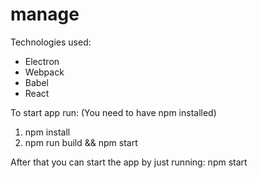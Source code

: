 # manage

Technologies used:
- Electron
- Webpack
- Babel
- React

To start app run:
(You need to have npm installed)
1. npm install
2. npm run build && npm start

After that you can start the app by just running:
npm start
